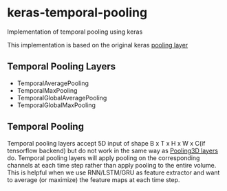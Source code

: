 # keras-temporal-pooling
Implementation of temporal pooling using keras

This implementation is based on the original keras [pooling layer](https://github.com/fchollet/keras/blob/master/keras/layers/pooling.py)

## Temporal Pooling Layers 
- TemporalAveragePooling
- TemporalMaxPooling
- TemporalGlobalAveragePooling
- TemporalGlobalMaxPooling

## Temporal Pooling
Temporal pooling layers accept 5D input of shape B x T x H x W x C(if tensorflow backend) but do not work in the same way as [Pooling3D layers](https://github.com/fchollet/keras/blob/master/keras/layers/pooling.py#L275) do. Temporal pooling layers will apply pooling on the corresponding channels at each time step rather than apply pooling to the entire volume. This is helpful when we use RNN/LSTM/GRU as feature extractor and want to average (or maximize) the feature maps at each time step.

